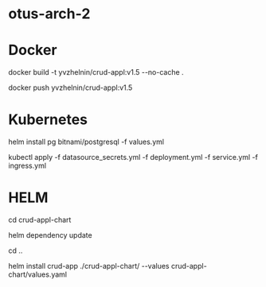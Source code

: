 # otus-arch-2

# Docker
<p>docker build -t yvzhelnin/crud-appl:v1.5 --no-cache .</p>
<p>docker push yvzhelnin/crud-appl:v1.5</p>

# Kubernetes
<p>helm install pg bitnami/postgresql -f values.yml</p>
<p>kubectl apply -f datasource_secrets.yml -f deployment.yml -f service.yml -f ingress.yml</p>

# HELM
<p>cd crud-appl-chart</p>
<p>helm dependency update</p>
<p>cd ..</p>
<p>helm install crud-app ./crud-appl-chart/ --values crud-appl-chart/values.yaml</p>
